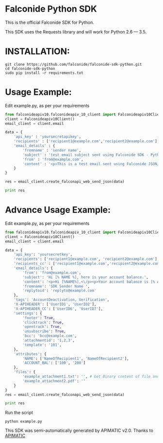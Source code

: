 Falconide Python SDK
=================
This is the official Falconide SDK for Python. 

This SDK uses the Requests library and will work for Python 2.6 — 3.5.

INSTALLATION: 
=============
```shell
git clone https://github.com/falconide/falconide-sdk-python.git
cd falconide-sdk-python
sudo pip install -r requirements.txt
```

Usage Example:
===========
Edit example.py, as per your requirements

```python
from falconideapiv10.falconideapiv_10_client import Falconideapiv10Client
client = Falconideapiv10Client()
email_client = client.email

data = { 
    'api_key' : 'yoursecretapikey',
    'recipients' : ['recipient1@example.com','recipient2@example.com'],
    'email_details' : { 
        'fromname' : 'sender name',
        'subject' : 'test email subject sent using Falconide SDK - Python',
        'from' : 'from@example.com',
        'content' : '<p>This is a test email sent using Falconide JSON/Email Python SDK</p>'
    }   
}

res = email_client.create_falconapi_web_send_json(data)

print res
```

Advance Usage Example:
===========
Edit example.py, as per your requirements

```python
from falconideapiv10.falconideapiv_10_client import Falconideapiv10Client
client = Falconideapiv10Client()
email_client = client.email

data = {
    'api_key': 'yoursecretkey',
    'recipients': ['recipient1@example.com', 'recipient2@example.com'],
    'recipients_cc' : ['recipient1@example.com','recipient2@example.com'],	
    'email_details': {
        'from': 'from@example.com',
        'subject': 'Hi [% NAME %], here is your account balance.',
        'content': '<p>Hi [%NAME%],<\/p><p>Your account balance is [% ACCOUNT_BAL %].<\/p>',
        'fromname': 'SDK Sender Name ',
        'replytoid': 'replyto@example.com'
    },
    'tags': 'AccountDeactivation, Verification',
    'X-APIHEADER': ['UserID1', 'UserID2'],
    'X-APIHEADER_CC': ['UserID6', 'UserID7'],
    'settings': {
        'footer': True,
        'clicktrack': True,
        'opentrack': True,
        'unsubscribe': True,
        'bcc': 'bcc@example.com',
        'attachmentid': '1,2,3',
        'template': '101',	
    },
    'attributes': {
        'NAME': ['NameOfRecipient1', 'NameOfRecipient2'],
        'ACCOUNT_BAL': ['100', '200']
    },
    'files': {
        'example_attachment1.txt': '', # Get Binary content of file and encode by base64
        'example_attachment2.pdf': ''
    }
} 
res = email_client.create_falconapi_web_send_json(data)

print res
```

Run the script
```shell
python example.py
```

This SDK was semi-automatically generated by APIMATIC v2.0. Thanks to [APIMATIC](http://apimatic.io/)



